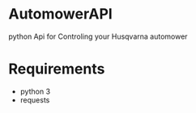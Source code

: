# AutomowerAPI
python Api for Controling your Husqvarna automower

# Requirements
  + python 3
  + requests